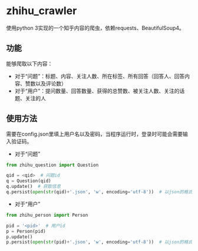 # zhihu_crawler
使用python 3实现的一个知乎内容的爬虫，依赖requests、BeautifulSoup4。

## 功能
能够爬取以下内容：
* 对于“问题”：标题、内容、关注人数、所在标签、所有回答（回答人、回答内容、赞数以及评论数）
* 对于“用户”：提问数量、回答数量、获得的总赞数、被关注人数、关注的话题、关注的人

## 使用方法
需要在config.json里填上用户名以及密码，当程序运行时，登录时可能会需要输入验证码。

* 对于“问题”
```python
from zhihu_question import Question

qid = <qid>  # 问题id
q = Question(qid)
q.update()  # 获取信息
q.persist(open(str(qid)+'.json', 'w', encoding='utf-8'))  # 以json的格式存储下来
```
* 对于“用户”
```python
from zhihu_person import Person

pid = '<pid>'  # 用户id
p = Person(pid)
p.update()
p.persist(open(str(pid)+'.json', 'w', encoding='utf-8'))  # 以json的格式存储下来
```
